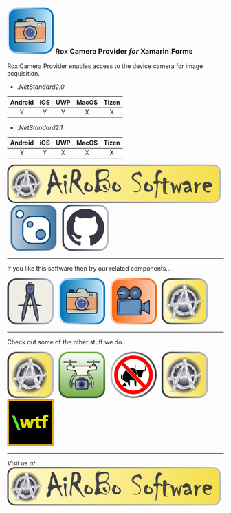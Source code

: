 ### ![Rox Camera Provider](https://raw.githubusercontent.com/pit-bob/res/dev/rox/camera/icon.svg) **Rox Camera Provider** ***for*** **Xamarin.Forms**

Rox Camera Provider enables access to the device camera for image acquisition.

- *.NetStandard2.0*

| Android | iOS | UWP | MacOS | Tizen |
|:---:|:---:|:---:|:---:|:---:|
| Y | Y | Y | X | X |

- *.NetStandard2.1*

| Android | iOS | UWP | MacOS | Tizen |
|:---:|:---:|:---:|:---:|:---:|
| Y | Y | X | X | X |

[![Rox Camera Provider Instructions](https://raw.githubusercontent.com/pit-bob/res/dev/airobo/software/badge.svg)](https://rox.tools/camera) &nbsp; [![NuGet](https://raw.githubusercontent.com/pit-bob/res/dev/nuget/icon.svg)](https://www.nuget.org/packages/Rox.Xamarin.Camera) &nbsp; [![GitHub](https://raw.githubusercontent.com/pit-bob/res/dev/github/icon.svg)](https://github.com/ai-ro-bo/Rox.Camera.Provider.Xamarin)

---
If you like this software then try our related components...

[![Rox Architect Pack](https://raw.githubusercontent.com/pit-bob/res/dev/rox/architect/icon.svg)](https://rox.tools/architect) &nbsp; [![Rox Camera Provider](https://raw.githubusercontent.com/pit-bob/res/dev/rox/camera/icon.svg)](https://rox.tools/camera) &nbsp; [![Rox Video Control](https://raw.githubusercontent.com/pit-bob/res/dev/rox/video/icon.svg)](https://rox.tools/video) &nbsp; [![Rox Layout Control](https://raw.githubusercontent.com/pit-bob/res/dev/airobo/software/icon.svg)](https://rox.tools/layout)

---
Check out some of the other stuff we do...

[![AiRoBo.design Studio](https://raw.githubusercontent.com/pit-bob/res/dev/airobo/design/icon.svg)](https://airobo.design) &nbsp; [![ai-drone-bo](https://raw.githubusercontent.com/pit-bob/res/dev/aidronebo/icon.svg)](https://airobo.software/drone) &nbsp; [![NoBS Services](https://raw.githubusercontent.com/pit-bob/res/dev/nobs/icon.svg)](https://nobs.services) &nbsp; [![Rox Tools](https://raw.githubusercontent.com/pit-bob/res/dev/rox/tools/icon.svg)](https://rox.tools) &nbsp; [![\wtf](https://raw.githubusercontent.com/pit-bob/res/dev/wtf/icon.svg)](https://backslash.wtf)

---
*Visit us at* [![AiRoBo](https://raw.githubusercontent.com/pit-bob/res/dev/airobo/software/badge.svg)](https://airobo.software)
